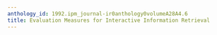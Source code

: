 ```yaml
---
anthology_id: 1992.ipm_journal-ir0anthology0volumeA28A4.6
title: Evaluation Measures for Interactive Information Retrieval
---
```

